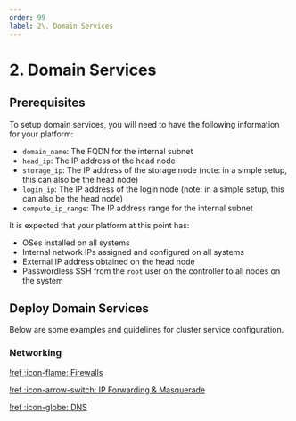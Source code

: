 ```yaml
---
order: 99
label: 2\. Domain Services
---
```

# 2. Domain Services

## Prerequisites

To setup domain services, you will need to have the following information for your platform:
- `domain_name`: The FQDN for the internal subnet
- `head_ip`: The IP address of the head node
- `storage_ip`: The IP address of the storage node (note: in a simple setup, this can also be the head node)
- `login_ip`: The IP address of the login node (note: in a simple setup, this can also be the head node)
- `compute_ip_range`: The IP address range for the internal subnet

It is expected that your platform at this point has:
- OSes installed on all systems
- Internal network IPs assigned and configured on all systems
- External IP address obtained on the head node
- Passwordless SSH from the `root` user on the controller to all nodes on the system

## Deploy Domain Services

Below are some examples and guidelines for cluster service configuration.

### Networking

[!ref :icon-flame: Firewalls](cluster-services/firewall.md)

[!ref :icon-arrow-switch: IP Forwarding & Masquerade](cluster-services/ip-forwarding-and-masquerade.md)

[!ref :icon-globe: DNS](cluster-services/dns.md)

